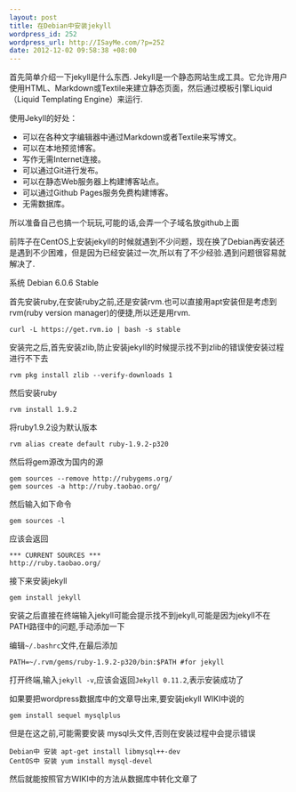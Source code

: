 ```yaml
--- 
layout: post
title: 在Debian中安装jekyll
wordpress_id: 252
wordpress_url: http://ISayMe.com/?p=252
date: 2012-12-02 09:58:38 +08:00
---
```

首先简单介绍一下jekyll是什么东西.
Jekyll是一个静态网站生成工具。它允许用户使用HTML、Markdown或Textile来建立静态页面，然后通过模板引擎Liquid（Liquid Templating Engine）来运行.

使用Jekyll的好处：

- 可以在各种文字编辑器中通过Markdown或者Textile来写博文。
- 可以在本地预览博客。
- 写作无需Internet连接。
- 可以通过Git进行发布。
- 可以在静态Web服务器上构建博客站点。
- 可以通过Github Pages服务免费构建博客。
- 无需数据库。

所以准备自己也搞一个玩玩,可能的话,会弄一个子域名放github上面

前阵子在CentOS上安装jekyll的时候就遇到不少问题，现在换了Debian再安装还是遇到不少困难，但是因为已经安装过一次,所以有了不少经验.遇到问题很容易就解决了.

系统 Debian 6.0.6 Stable

首先安装ruby,在安装ruby之前,还是安装rvm.也可以直接用apt安装但是考虑到rvm(ruby version manager)的便捷,所以还是用rvm.

    curl -L https://get.rvm.io | bash -s stable

安装完之后,首先安装zlib,防止安装jekyll的时候提示找不到zlib的错误使安装过程进行不下去

    rvm pkg install zlib --verify-downloads 1

然后安装ruby

    rvm install 1.9.2

将ruby1.9.2设为默认版本

    rvm alias create default ruby-1.9.2-p320

然后将gem源改为国内的源

    gem sources --remove http://rubygems.org/
    gem sources -a http://ruby.taobao.org/

然后输入如下命令

    gem sources -l

应该会返回

    *** CURRENT SOURCES ***
    http://ruby.taobao.org/

接下来安装jekyll

    gem install jekyll

安装之后直接在终端输入jekyll可能会提示找不到jekyll,可能是因为jekyll不在PATH路径中的问题,手动添加一下

编辑`~/.bashrc`文件,在最后添加

    PATH=~/.rvm/gems/ruby-1.9.2-p320/bin:$PATH #for jekyll

打开终端,输入`jekyll -v`,应该会返回`Jekyll 0.11.2`,表示安装成功了

如果要把wordpress数据库中的文章导出来,要安装jekyll WIKI中说的

    gem install sequel mysqlplus
但是在这之前,可能需要安装 mysql头文件,否则在安装过程中会提示错误

    Debian中 安装 apt-get install libmysql++-dev
    CentOS中 安装 yum install mysql-devel

然后就能按照官方WIKI中的方法从数据库中转化文章了
